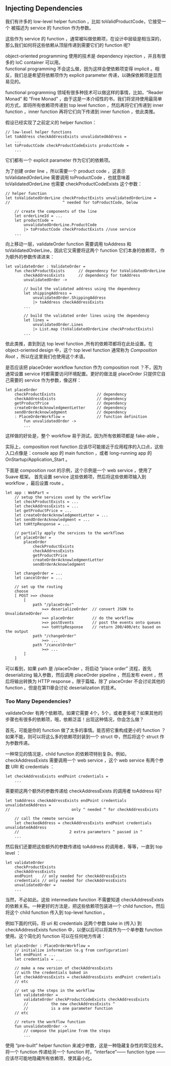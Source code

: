 ## Injecting Dependencies

我们有许多的 low-level helper function ，比如 toValidProductCode，它接受一个 被描述为 service 的 function 作为参数。

这些作为 service 的 function ，通常被叫做依赖项，在设计中层级是相当深的，那么我们如何将这些依赖从顶层传递到需要它们的 function 呢?

object-oriented programming 使用的技术是 dependency injection ，并且有很多的 IoC container 可以用。  
functional programming 不会这么做，因为这样会使依赖项变得 implicit 。相反，我们总是希望将依赖项作为 explicit parameter 传递，以确保依赖项是显而易见的。

functional programming 领域有很多种技术可以做这样的事情，比如，“Reader Monad” 和 “Free Monad” ，由于这是一本介绍性的书，我们将坚持使用最简单的方式，即将所有依赖项传递到 top level function ，然后再将它们传递到 inner function ，inner function 再将它们向下传递到 inner function ，依此类推。

假设已经实现了之前定义的 helper function：
```
// low-level helper functions
let toAddress checkAddressExists unvalidatedAddress =
    ...
let toProductCode checkProductCodeExists productCode =
    ...
```
它们都有一个 explicit parameter 作为它们的依赖项。

为了创建 order line ，所以需要一个 product code ，这表示 toValidatedOrderLine 需要调用 toProductCode ，也就意味着 toValidatedOrderLine 也需要 checkProductCodeExists 这个参数：
```
// helper function
let toValidatedOrderLine checkProductExists unvalidatedOrderLine =
//                       ^ needed for toProductCode, below

    // create the components of the line
    let orderLineId = ...
    let productCode =
        unvalidatedOrderLine.ProductCode
        |> toProductCode checkProductExists //use service
    ...
```
向上移动一层，validateOrder function 需要调用 toAddress 和 toValidatedOrderLine，因此它又需要将这两个 function 它们本身的依赖项， 作为额外的参数传递进来：
```
let validateOrder : ValidateOrder =
    fun checkProductExists      // dependency for toValidatedOrderLine
        checkAddressExists      // dependency for toAddress
        unvalidatedOrder ->

        // build the validated address using the dependency
        let shippingAddress =
            unvalidatedOrder.ShippingAddress
            |> toAddress checkAddressExists
        ...

        // build the validated order lines using the dependency
        let lines =
            unvalidatedOrder.Lines
            |> List.map (toValidatedOrderLine checkProductExists)
        ...
```
依此类推，直到到达 top level function ,所有的依赖项都将在此处设置。在 object-oriented design 中，这个 top level function 通常称为 *Composition Root* ，所以在这里我们也使用这个术语。

是否应该把 placeOrder workflow function 作为 composition root ？不，因为通常设置 service 时都需要访问环境配置。更好的做法是 placeOrder 只提供它自己需要的 service 作为参数，像这样：
```
let placeOrder
    checkProductExists                  // dependency 
    checkAddressExists                  // dependency   
    getProductPrice                     // dependency  
    createOrderAcknowledgmentLetter     // dependency                 
    sendOrderAcknowledgment             // dependency               
    : PlaceOrderWorkflow =              // function definition     
        fun unvalidatedOrder ->                     
        ...
```
这样做的好处是，整个 workflow 易于测试，因为所有依赖项都是 fake-able 。

实际上，composition root function 应该尽可能接近于应用程序的入口点，这些入口点像是：console app 的 main function ，或者 long-running app 的 OnStartup/Application_Start 。

下面是 composition root 的示例，这个示例是一个 web service ，使用了 Suave 框架。 首先设置 service 这些依赖项，然后将这些依赖项输入到 workflow ，最后设置 route 。
```
let app : WebPart =
    // setup the services used by the workflow
    let checkProductExists = ...
    let checkAddressExists = ...
    let getProductPrice = ...
    let createOrderAcknowledgmentLetter = ...
    let sendOrderAcknowledgment = ...
    let toHttpResponse = ...

    // partially apply the services to the workflows
    let placeOrder =
        placeOrder
            checkProductExists
            checkAddressExists
            getProductPrice
            createOrderAcknowledgmentLetter
            sendOrderAcknowledgment

    let changeOrder = ...
    let cancelOrder = ...

    // set up the routing
    choose
    [ POST >=> choose
        [ 
            path "/placeOrder"
                >=> deserializeOrder  // convert JSON to UnvalidatedOrder
                >=> placeOrder        // do the workflow
                >=> postEvents        // post the events onto queues
                >=> toHttpResponse    // return 200/400/etc based on the output
            path "/changeOrder"
                >=> ...
            path "/cancelOrder"
                >=> ...
        ]
    ]
```
可以看到，如果 path 是 /placeOrder ，将启动 “place order” 流程，首先 deserializing 输入参数，然后调用 placeOrder pipeline ，然后发布 event ，然后将输出转换为 HTTP response 。限于篇幅，除了 placeOrder 不会讨论其他的 function 。但是在第11章会讨论 deserialization 的技术。

### Too Many Dependencies?

validateOrder 有两个依赖项。如果它需要 4个，5个，或者更多呢？如果其他的步骤也有很多的依赖项，哦，依赖泛滥！出现这种情况，你会怎么做？

首先，可能是你的 function 做了太多的事情。能否把它重构成更小的 function ？如果不能，则可以将这么多的依赖项封装到一个 struct 中，然后将这个 struct 作为参数传递。

一种常见的情况是，child function 的依赖项特别复杂。例如，checkAddressExists 需要调用一个 web service ，这个 web service 有两个参数 URI 和 credentials ：
```
let checkAddressExists endPoint credentials =
    ...
```
需要把这两个额外的参数传递给 checkAddressExists 的调用者 toAddress 吗?
```
let toAddress checkAddressExists endPoint credentials unvalidatedAddress =
//                           only ^ needed ^ for checkAddressExists

    // call the remote service
    let checkedAddress = checkAddressExists endPoint credentials unvalidatedAddress
    //                      2 extra parameters ^ passed in ^
    ...

```
然后我们还要把这些额外的参数传递给 toAddress 的调用者，等等，一直到 top level ：
```
let validateOrder
    checkProductExists
    checkAddressExists
    endPoint    // only needed for checkAddressExists
    credentials // only needed for checkAddressExists
    unvalidatedOrder =
    ...
```

当然，不必如此。这些 intermediate function 不需要知道 checkAddressExists 的依赖关系。一种更好的方法是，把这些依赖项包装进一个 child function，然后将这个 child function 传入到 top-level function 。

例如下面的代码，将 uri 和 credentials 这两个参数 bake in (传入) 到 checkAddressExists function 中，以便以后可以将其作为一个单参数 function 使用。这个简化的 function 可以在任何地方传递：
```
let placeOrder : PlaceOrderWorkflow =
    // initialize information (e.g from configuration)
    let endPoint = ...
    let credentials = ...

    // make a new version of checkAddressExists
    // with the credentials baked in
    let checkAddressExists = checkAddressExists endPoint credentials
    // etc

    // set up the steps in the workflow
    let validateOrder =
        validateOrder checkProductCodeExists checkAddressExists
        //          the new checkAddressExists ^
        //          is a one parameter function
    // etc

    // return the workflow function
    fun unvalidatedOrder ->
        // compose the pipeline from the steps
        ...
```

使用 “pre-built” helper function 来减少参数，这是一种隐藏复杂性的常见技术。将一个 function 传递给另一个 function 时，“interface”—— function type ——应该尽可能地隐藏所有依赖项，使其最小化。
